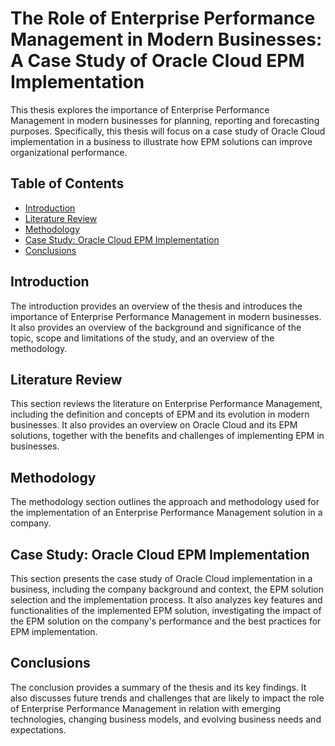 # The Role of Enterprise Performance Management in Modern Businesses: A Case Study of Oracle Cloud EPM Implementation

This thesis explores the importance of Enterprise Performance Management in modern businesses for planning, reporting and forecasting purposes.
Specifically, this thesis will focus on a case study of Oracle Cloud implementation in a business to illustrate how EPM solutions can improve organizational performance. 

## Table of Contents

- [Introduction](#introduction)
- [Literature Review](#literature-review)
- [Methodology](#methodology)
- [Case Study: Oracle Cloud EPM Implementation](#case-study-oracle-cloud-epm-implementation)
- [Conclusions](#conclusions)

## Introduction

The introduction provides an overview of the thesis and introduces the importance of Enterprise Performance Management in modern businesses. It also provides an overview of the background and significance of the topic, scope and limitations of the study, and an overview of the methodology.

## Literature Review

This section reviews the literature on Enterprise Performance Management, including the definition and concepts of EPM and its evolution in modern businesses. It also provides an overview on Oracle Cloud and its EPM solutions, together with the benefits and challenges of implementing EPM in businesses. 

## Methodology

The methodology section outlines the approach and methodology used for the  implementation of an Enterprise Performance Management solution in a company.

## Case Study: Oracle Cloud EPM Implementation

This section presents the case study of Oracle Cloud implementation in a business, including the company background and context, the EPM solution selection and the implementation process. It also analyzes key features and functionalities of the implemented EPM solution, investigating the impact of the EPM solution on the company's performance and the best practices for EPM implementation. 

## Conclusions

The conclusion provides a summary of the thesis and its key findings. It also discusses future trends and challenges that are likely to impact the role of Enterprise Performance Management in relation with emerging technologies, changing business models, and evolving business needs and expectations.
